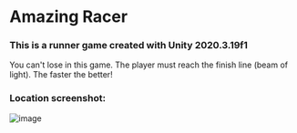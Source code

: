 # Amazing Racer
### This is a runner game created with Unity 2020.3.19f1

You can't lose in this game. The player must reach the finish line (beam of light). The faster the better!
### Location screenshot:
![image](https://user-images.githubusercontent.com/36387585/159319845-cec97800-fbf7-469c-9923-4ee9485b94bd.png)
